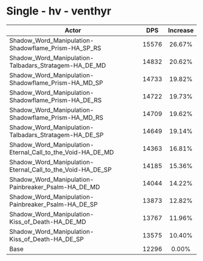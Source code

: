 # Single - hv - venthyr
| Actor | DPS | Increase |
|---|:---:|:---:|
|Shadow_Word_Manipulation-Shadowflame_Prism-HA_SP_RS|15576|26.67%|
|Shadow_Word_Manipulation-Talbadars_Stratagem-HA_DE_MD|14832|20.62%|
|Shadow_Word_Manipulation-Shadowflame_Prism-HA_MD_SP|14733|19.82%|
|Shadow_Word_Manipulation-Shadowflame_Prism-HA_DE_RS|14722|19.73%|
|Shadow_Word_Manipulation-Shadowflame_Prism-HA_MD_RS|14709|19.62%|
|Shadow_Word_Manipulation-Talbadars_Stratagem-HA_DE_SP|14649|19.14%|
|Shadow_Word_Manipulation-Eternal_Call_to_the_Void-HA_DE_MD|14363|16.81%|
|Shadow_Word_Manipulation-Eternal_Call_to_the_Void-HA_DE_SP|14185|15.36%|
|Shadow_Word_Manipulation-Painbreaker_Psalm-HA_DE_MD|14044|14.22%|
|Shadow_Word_Manipulation-Painbreaker_Psalm-HA_DE_SP|13873|12.82%|
|Shadow_Word_Manipulation-Kiss_of_Death-HA_DE_MD|13767|11.96%|
|Shadow_Word_Manipulation-Kiss_of_Death-HA_DE_SP|13575|10.40%|
|Base|12296|0.00%|
